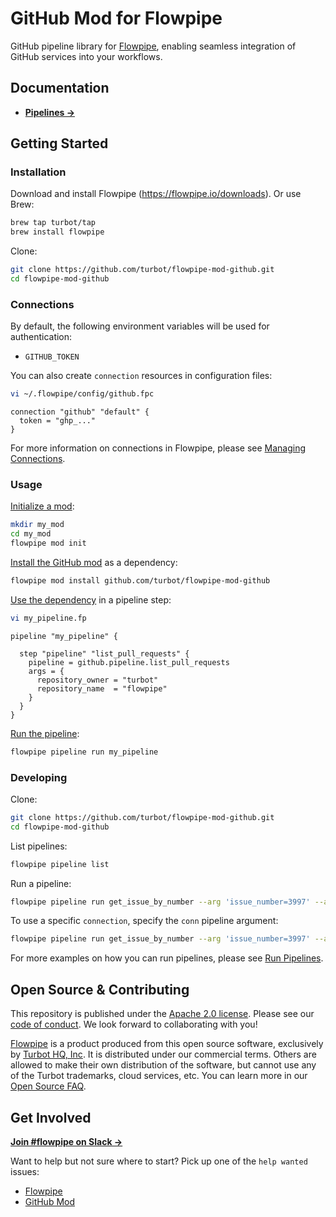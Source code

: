 # GitHub Mod for Flowpipe

GitHub pipeline library for [Flowpipe](https://flowpipe.io), enabling seamless integration of GitHub services into your workflows.

## Documentation

- **[Pipelines →](https://hub.flowpipe.io/mods/turbot/github/pipelines)**

## Getting Started

### Installation

Download and install Flowpipe (https://flowpipe.io/downloads). Or use Brew:

```sh
brew tap turbot/tap
brew install flowpipe
```

Clone:

```sh
git clone https://github.com/turbot/flowpipe-mod-github.git
cd flowpipe-mod-github
```

### Connections

By default, the following environment variables will be used for authentication:

- `GITHUB_TOKEN`

You can also create `connection` resources in configuration files:

```sh
vi ~/.flowpipe/config/github.fpc
```

```hcl
connection "github" "default" {
  token = "ghp_..."
}
```

For more information on connections in Flowpipe, please see [Managing Connections](https://flowpipe.io/docs/run/connections).

### Usage

[Initialize a mod](https://flowpipe.io/docs/build/index#initializing-a-mod):

```sh
mkdir my_mod
cd my_mod
flowpipe mod init
```

[Install the GitHub mod](https://flowpipe.io/docs/build/mod-dependencies#mod-dependencies) as a dependency:

```sh
flowpipe mod install github.com/turbot/flowpipe-mod-github
```

[Use the dependency](https://flowpipe.io/docs/build/write-pipelines/index) in a pipeline step:

```sh
vi my_pipeline.fp
```

```hcl
pipeline "my_pipeline" {

  step "pipeline" "list_pull_requests" {
    pipeline = github.pipeline.list_pull_requests
    args = {
      repository_owner = "turbot"
      repository_name  = "flowpipe"
    }
  }
}
```

[Run the pipeline](https://flowpipe.io/docs/run/pipelines):

```sh
flowpipe pipeline run my_pipeline
```

### Developing

Clone:

```sh
git clone https://github.com/turbot/flowpipe-mod-github.git
cd flowpipe-mod-github
```

List pipelines:

```sh
flowpipe pipeline list
```

Run a pipeline:

```sh
flowpipe pipeline run get_issue_by_number --arg 'issue_number=3997' --arg 'repository_owner=turbot' --arg 'repository_name=flowpipe'
```

To use a specific `connection`, specify the `conn` pipeline argument:

```sh
flowpipe pipeline run get_issue_by_number --arg 'issue_number=3997' --arg 'repository_owner=turbot' --arg 'repository_name=flowpipe' --arg conn=github_profile
```

For more examples on how you can run pipelines, please see [Run Pipelines](https://flowpipe.io/docs/run/pipelines).

## Open Source & Contributing

This repository is published under the [Apache 2.0 license](https://www.apache.org/licenses/LICENSE-2.0). Please see our [code of conduct](https://github.com/turbot/.github/blob/main/CODE_OF_CONDUCT.md). We look forward to collaborating with you!

[Flowpipe](https://flowpipe.io) is a product produced from this open source software, exclusively by [Turbot HQ, Inc](https://turbot.com). It is distributed under our commercial terms. Others are allowed to make their own distribution of the software, but cannot use any of the Turbot trademarks, cloud services, etc. You can learn more in our [Open Source FAQ](https://turbot.com/open-source).

## Get Involved

**[Join #flowpipe on Slack →](https://flowpipe.io/community/join)**

Want to help but not sure where to start? Pick up one of the `help wanted` issues:

- [Flowpipe](https://github.com/turbot/flowpipe/labels/help%20wanted)
- [GitHub Mod](https://github.com/turbot/flowpipe-mod-github/labels/help%20wanted)
